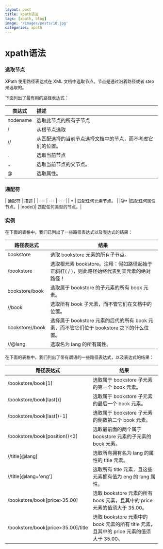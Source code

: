 ```yaml
---
layout: post
title: xpath语法
tags: [xpath, blog]
image: '/images/posts/18.jpg'
categories: xpath
---
```


# xpath语法

### 选取节点
XPath 使用路径表达式在 XML 文档中选取节点。节点是通过沿着路径或者 step 来选取的。

下面列出了最有用的路径表达式：

| 表达式 | 描述 |
| --- | :-- |
| nodename | 选取此节点的所有子节点 |
| / | 从根节点选取 |
| // | 从匹配选择的当前节点选择文档中的节点，而不考虑它们的位置。 |
| . | 选取当前节点 |
| .. | 选取当前节点的父节点。 |
| @ | 选取属性。 |

### 通配符

| 通配符 | 描述 |
| --- | --- | --- |
| * | 匹配任何元素节点。 |
|@*	|匹配任何属性节点。|
|node()| 匹配任何类型的节点。|
 

### 实例
在下面的表格中，我们已列出了一些路径表达式以及表达式的结果：


| 路径表达式 | 结果 | 
| --- | --- | 
| bookstore |选取 bookstore 元素的所有子节点。  |
| /bookstore | 选取根元素 bookstore。注释：假如路径起始于正斜杠( / )，则此路径始终代表到某元素的绝对路径！ |
| bookstore/book | 选取属于 bookstore 的子元素的所有 book 元素。 |
| //book | 选取所有 book 子元素，而不管它们在文档中的位置。 |  
| bookstore//book |选择属于 bookstore 元素的后代的所有 book 元素，而不管它们位于 bookstore 之下的什么位置。 | 
| //@lang | 选取名为 lang 的所有属性。| 


在下面的表格中，我们列出了带有谓语的一些路径表达式，以及表达式的结果：


| 路径表达式 | 结果 |
| --- | --- |
| /bookstore/book[1] | 选取属于 bookstore 子元素的第一个 book 元素。 |
| /bookstore/book[last()] | 选取属于 bookstore 子元素的最后一个 book 元素。 |
| /bookstore/book[last()-1] | 选取属于 bookstore 子元素的倒数第二个 book 元素。 |
| /bookstore/book[position()<3] | 选取最前面的两个属于 bookstore 元素的子元素的 book 元素。 |
| //title[@lang] | 选取所有拥有名为 lang 的属性的 title 元素。 |
| //title[@lang='eng'] | 选取所有 title 元素，且这些元素拥有值为 eng 的 lang 属性。 |
| /bookstore/book[price>35.00] | 选取 bookstore 元素的所有 book 元素，且其中的 price 元素的值须大于 35.00。 |
| /bookstore/book[price>35.00]/title  | 选取 bookstore 元素中的 book 元素的所有 title 元素，且其中的 price 元素的值须大于 35.00。 |



